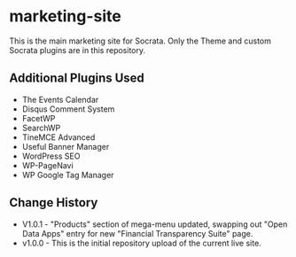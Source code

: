 # marketing-site
This is the main marketing site for Socrata. Only the Theme and custom Socrata plugins are in this repository.

Additional Plugins Used
---

- The Events Calendar
- Disqus Comment System
- FacetWP
- SearchWP
- TineMCE Advanced
- Useful Banner Manager
- WordPress SEO
- WP-PageNavi
- WP Google Tag Manager

Change History
---

- V1.0.1 - "Products" section of mega-menu updated, swapping out "Open Data Apps" entry for new "Financial Transparency Suite" page.
- v1.0.0 - This is the initial repository upload of the current live site.
